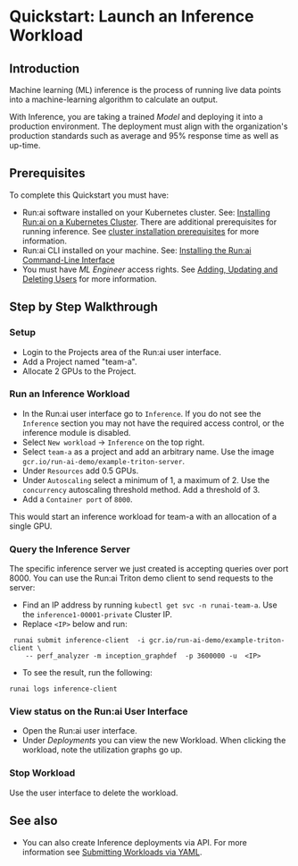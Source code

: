 # Quickstart: Launch an Inference Workload

## Introduction

Machine learning (ML) inference is the process of running live data points into a machine-learning algorithm to calculate an output.

With Inference, you are taking a trained *Model* and deploying it into a production environment. The deployment must align with the organization's production standards such as average and 95% response time as well as up-time.

## Prerequisites

To complete this Quickstart you must have:

* Run:ai software installed on your Kubernetes cluster. See: [Installing Run:ai on a Kubernetes Cluster](../../admin/runai-setup/installation-types.md). There are additional prerequisites for running inference. See [cluster installation prerequisites](../../admin/runai-setup/cluster-setup/cluster-prerequisites.md#inference) for more information.
* Run:ai CLI installed on your machine. See: [Installing the Run:ai Command-Line Interface](../../admin/researcher-setup/cli-install.md)
* You must have *ML Engineer* access rights. See [Adding, Updating and Deleting Users](../../admin/runai-setup/authentication/users.md) for more information.

## Step by Step Walkthrough

### Setup

* Login to the Projects area of the Run:ai user interface.
* Add a Project named "team-a".
* Allocate 2 GPUs to the Project.

### Run an Inference Workload

* In the Run:ai user interface go to `Inference`. If you do not see the `Inference` section you may not have the required access control, or the inference module is disabled.
* Select `New workload` -> `Inference` on the top right.
* Select `team-a` as a project and add an arbitrary name. Use the image `gcr.io/run-ai-demo/example-triton-server`.
* Under `Resources` add 0.5 GPUs.
* Under `Autoscaling` select a minimum of 1, a maximum of 2. Use the `concurrency` autoscaling threshold method. Add a threshold of 3.
* Add a `Container port` of `8000`.

This would start an inference workload for team-a with an allocation of a single GPU.

### Query the Inference Server

The specific inference server we just created is accepting queries over port 8000. You can use the Run:ai Triton demo client to send requests to the server:

* Find an IP address by running `kubectl get svc -n runai-team-a`. Use the `inference1-00001-private` Cluster IP.
* Replace `<IP>` below and run:

```
 runai submit inference-client  -i gcr.io/run-ai-demo/example-triton-client \
    -- perf_analyzer -m inception_graphdef  -p 3600000 -u  <IP>
```

* To see the result, run the following:

```
runai logs inference-client
```

### View status on the Run:ai User Interface

* Open the Run:ai user interface.
* Under *Deployments* you can view the new Workload. When clicking the workload, note the utilization graphs go up.

### Stop Workload

Use the user interface to delete the workload.

## See also

* You can also create Inference deployments via API. For more information see [Submitting Workloads via YAML](../../developer/cluster-api/submit-yaml.md).
